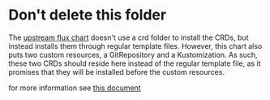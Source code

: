 # Don't delete this folder

The [upstream flux chart](https://github.com/fluxcd-community/helm-charts/tree/main/charts/flux2) doesn't use a crd folder to install the CRDs, but instead installs them through regular template files.
However, this chart also puts two custom resources, a GitRepository and a Kustomization. As such, these two CRDs should reside
here instead of the regular template file, as it promises that they will be installed before the custom resources.

for more information see [this document](https://helm.sh/docs/chart_best_practices/custom_resource_definitions/)
